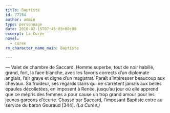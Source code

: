 ```yaml
---
title: Baptiste
id: 77154
author: admin
type: personnage
date: 2010-02-15T07:45:03+00:00
excerpt: La Curée
novel:
  - curee
rm_character_name_main: Baptiste

---
```

— Valet de chambre de Saccard. Homme superbe, tout de noir habillé, grand, fort, la face blanche, avec les favoris corrects d&rsquo;un diplomate anglais, l&rsquo;air grave et digne d&rsquo;un magistrat. Paraît s&rsquo;intéresser beaucoup aux chevaux. Sa froideur, ses regards clairs qui ne s&rsquo;arrêtent jamais aux belles épaules décolletées, en imposent à Renée, jusqu&rsquo;au jour où elle apprend que ce mépris des femmes a pour cause un trop grand amour pour les jeunes garçons d&rsquo;écurie. Chassé par Saccard, l&rsquo;imposant Baptiste entre au service du baron Gouraud [344]. _(La Curée.)_